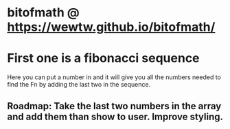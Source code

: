 # bitofmath @ https://wewtw.github.io/bitofmath/
<h1>First one is a fibonacci sequence</h1>
<p>Here you can put a number in and it will give you all the numbers needed to find the Fn by adding the last two in the sequence.</p>
<h2>Roadmap: Take the last two numbers in the array and add them than show to user. Improve styling.</h2>
